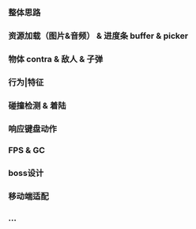 ### 整体思路
### 资源加载（图片&音频） & 进度条  buffer  & picker
### 物体 contra & 敌人 & 子弹
### 行为|特征
### 碰撞检测 & 着陆
### 响应键盘动作
### FPS & GC
### boss设计
### 移动端适配
### ...
